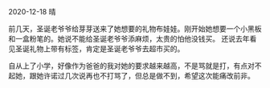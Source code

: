 2020-12-18 晴

前几天，圣诞老爷爷给芽芽送来了她想要的礼物布娃娃。刚开始她想要一个小黑板和一盒粉笔的。她说不能给圣诞老爷爷添麻烦，太贵的怕他没钱买。
还说去年看见圣诞礼物上带有标签，肯定是圣诞老爷爷去超市买的。

自从上了小学，好像作为爸爸的我对她的要求越来越高，不是骂就是打，有点对不起她，跟她许诺过几次说再也不打骂了，但总是做不到，希望这次能痛改前非。